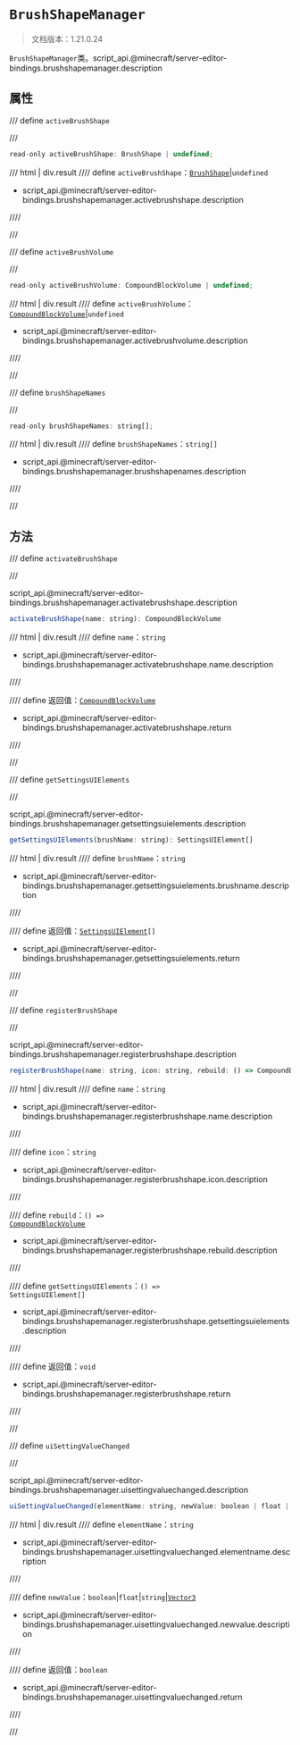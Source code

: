 # `BrushShapeManager`

> 文档版本：1.21.0.24

`BrushShapeManager`类。script_api.@minecraft/server-editor-bindings.brushshapemanager.description

## 属性

/// define
`activeBrushShape`


///

```js
read-only activeBrushShape: BrushShape | undefined;
```

/// html | div.result
//// define
`activeBrushShape`：[`BrushShape`](./brushshape.md)|`undefined`

- script_api.@minecraft/server-editor-bindings.brushshapemanager.activebrushshape.description


////

///


/// define
`activeBrushVolume`


///

```js
read-only activeBrushVolume: CompoundBlockVolume | undefined;
```

/// html | div.result
//// define
`activeBrushVolume`：[`CompoundBlockVolume`](../../server/beta/compoundblockvolume.md)|`undefined`

- script_api.@minecraft/server-editor-bindings.brushshapemanager.activebrushvolume.description


////

///


/// define
`brushShapeNames`


///

```js
read-only brushShapeNames: string[];
```

/// html | div.result
//// define
`brushShapeNames`：`string[]`

- script_api.@minecraft/server-editor-bindings.brushshapemanager.brushshapenames.description


////

///


## 方法

/// define
`activateBrushShape`


///

script_api.@minecraft/server-editor-bindings.brushshapemanager.activatebrushshape.description

```js
activateBrushShape(name: string): CompoundBlockVolume
```

/// html | div.result
//// define
`name`：`string`

- script_api.@minecraft/server-editor-bindings.brushshapemanager.activatebrushshape.name.description


////

//// define
返回值：[`CompoundBlockVolume`](../../server/beta/compoundblockvolume.md)

- script_api.@minecraft/server-editor-bindings.brushshapemanager.activatebrushshape.return


////

///


/// define
`getSettingsUIElements`


///

script_api.@minecraft/server-editor-bindings.brushshapemanager.getsettingsuielements.description

```js
getSettingsUIElements(brushName: string): SettingsUIElement[]
```

/// html | div.result
//// define
`brushName`：`string`

- script_api.@minecraft/server-editor-bindings.brushshapemanager.getsettingsuielements.brushname.description


////

//// define
返回值：<code><a href="../settingsuielement/">SettingsUIElement</a>[]</code>

- script_api.@minecraft/server-editor-bindings.brushshapemanager.getsettingsuielements.return


////

///


/// define
`registerBrushShape`


///

script_api.@minecraft/server-editor-bindings.brushshapemanager.registerbrushshape.description

```js
registerBrushShape(name: string, icon: string, rebuild: () => CompoundBlockVolume, getSettingsUIElements: () => SettingsUIElement[]): void
```

/// html | div.result
//// define
`name`：`string`

- script_api.@minecraft/server-editor-bindings.brushshapemanager.registerbrushshape.name.description


////

//// define
`icon`：`string`

- script_api.@minecraft/server-editor-bindings.brushshapemanager.registerbrushshape.icon.description


////

//// define
`rebuild`：<code>() =&gt; <a href="../../../server/beta/compoundblockvolume/">CompoundBlockVolume</a></code>

- script_api.@minecraft/server-editor-bindings.brushshapemanager.registerbrushshape.rebuild.description


////

//// define
`getSettingsUIElements`：<code>() =&gt; SettingsUIElement[]</code>

- script_api.@minecraft/server-editor-bindings.brushshapemanager.registerbrushshape.getsettingsuielements.description


////

//// define
返回值：`void`

- script_api.@minecraft/server-editor-bindings.brushshapemanager.registerbrushshape.return


////

///


/// define
`uiSettingValueChanged`


///

script_api.@minecraft/server-editor-bindings.brushshapemanager.uisettingvaluechanged.description

```js
uiSettingValueChanged(elementName: string, newValue: boolean | float | string | Vector3): boolean
```

/// html | div.result
//// define
`elementName`：`string`

- script_api.@minecraft/server-editor-bindings.brushshapemanager.uisettingvaluechanged.elementname.description


////

//// define
`newValue`：`boolean`|`float`|`string`|[`Vector3`](../../server/beta/vector3.md)

- script_api.@minecraft/server-editor-bindings.brushshapemanager.uisettingvaluechanged.newvalue.description


////

//// define
返回值：`boolean`

- script_api.@minecraft/server-editor-bindings.brushshapemanager.uisettingvaluechanged.return


////

///

